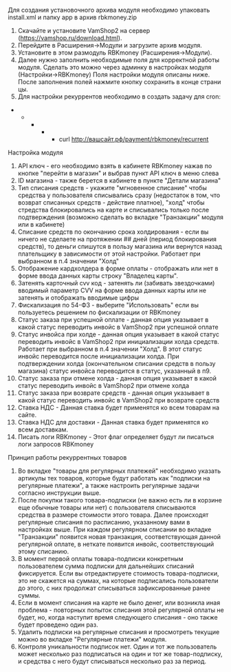 Для создания установочного архива модуля необходимо упаковать install.xml и папку app в архив rbkmoney.zip

1. Скачайте и установите VamShop2 на сервер (https://vamshop.ru/download.html).
2. Перейдите в Расширения->Модули и загрузите архив модуля.
3. Установите в этом размодуль RBKmoney (Расширения->Модули).
4. Далее нужно заполнить необходимые поля для корректной работы модуля.
   Сделать это можно через админку в настройках модуля (Настройки->RBKmoney)
   Поля настройки модуля описаны ниже.
   После заполнения полей нажмите кнопку сохранить в конце страницы.
5. Для настройки рекуррентов необходимо в создать задачу для cron:
* * * * * curl http://вашсайт.рф/payment/rbkmoney/recurrent

Настройка модуля

1) API ключ - его необходимо взять в кабинете RBKmoney нажав по кнопке "перейти в магазин" и выбрав пункт API ключ 
   в меню слева
2) ID магазина - также берется в кабинете в пункте "Детали магазина"
3) Тип списания средств - укажите "мгновенное списание" чтобы средства у пользователя списывались сразу
   (недостаток в том, что возврат списанных средств - действие платное),
   "холд" чтобы стредства блокировались на карте и списывались только после подтверждения
   (возможно сделать во вкладке "Транзакции" модуля или в кабинете)
4) Списание средств по окончанию срока холдирования - если вы ничего не сделаете на протяжении ## дней
   (период блокирования средств), то деньги спишутся в пользу магазина или вернутся назад плательщику
   в зависимости от этой настройки. Работает при выбранном в п.4 значении "Холд"
5) Отображение кардхолдера в форме оплаты - отображать или нет в форме ввода данных карты строку "Владелец карты".
6) Затенять карточный cvv код - затенять ли (забивать звездочками) вводимый параметр CVV на форме
   ввода данных карты или не затенять и отображать вводимые цифры
7) Фискализация по 54-ФЗ - выберите "Использовать" если вы пользуетесь решением по фискализации от RBKmoney
8) Статус заказа при успешной оплате - данная опция указывает в какой статус переводить инвойс в VamShop2 при успешной оплате
9) Статус инвойса при холде - данная опция указывает в какой статус переводить инвойс в VamShop2 при
   инициализации холда средств. Работает при выбранном в п.4 значении "Холд".
   В этот статус инвойс переводится после инициализации холда. При подтверждении холда
   (окончательном списании средств в пользу магазина) статус инвойса переводится в статус, указанный в п9.
10) Статус заказа при отмене холда - данная опция указывает в какой статус переводить инвойс в VamShop2 при отмене холда
11) Статус заказа при возврате средств - данная опция указывает в какой статус переводить инвойс в VamShop2 при возврате средств
12) Ставка НДС - Данная ставка будет применятся ко всем товарам на сайте.
13) Ставка НДС для доставки - Данная ставка будет применятся ко всем доставкам.
14) Писать логи RBKmoney - Этот флаг определяет будут ли писаться логи запросов RBKmoney

Принцип работы рекуррентных товаров

1) Во вкладке "товары для регулярных платежей" необходимо указать артикулы тех товаров, которые будут
   работать как "подписки на регулярные платежи", а также настроить регулярные задачи согласно инструкции выше. 
2) После покупки такого товара-подписки (не важно есть ли в корзине еще обычные товары или нет)
   с пользователя списываются средства в размере стоимости этого товара. Далее происходят регулярные
   списания по расписанию, указанному вами в настройках выше. При каждом регулярном списании во вкладке
   "Транзакции" появится новая транзакция, соответствующая данной регулярной оплате,
   в неткате появится инвойс, соответствующий этому списанию. 
3) В момент первой оплаты товара-подписки конкретным пользователем сумма подписки для дальнейших списаний фиксируется.
   Если вы отредактируете стоимость товара-подписки, это не скажется на суммах, на которые подписались
   пользователи до этого, с них продолжат списываться зафиксированные ранее суммы. 
4) Если в момент списания на карте не было денег, или возникла иная проблема - повторных попыток списания
   этой регулярной оплаты не будет, но, когда наступит время следующего списания - оно также будет проведено один раз. 
5) Удалить подписки на регулярные списания и просмотреть текущие можно во вкладке "Регулярные платежи" модуля. 
6) Контроля уникальности подписок нет. Один и тот же пользователь может несколько раз подписаться 
   на один и тот же товар-подписку, и средства с него будут списываться несколько раз за период.